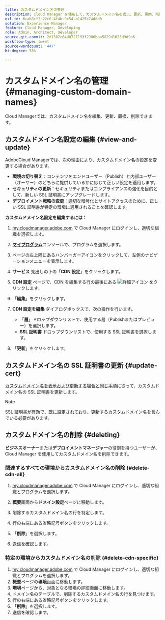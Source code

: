 ```yaml
---
title: カスタムドメイン名の管理
description: Cloud Manager を使用して、カスタムドメイン名を表示、更新、置換、削除する方法について説明します。
exl-id: 6cab8cf2-22c0-4f4b-9c54-a1425e74ddd0
solution: Experience Manager
feature: Cloud Manager, Developing
role: Admin, Architect, Developer
source-git-commit: 2d1382c84d872719332986baa5829d1623d9d9a6
workflow-type: tm+mt
source-wordcount: '447'
ht-degree: 58%

---
```



# カスタムドメイン名の管理 {#managing-custom-domain-names}

Cloud Managerでは、カスタムドメイン名を編集、更新、置換、削除できます。

## カスタムドメイン名設定の編集 {#view-and-update}

AdobeCloud Managerでは、次の理由により、カスタムドメイン名の設定を変更する場合があります。

* **環境の切り替え**：コンテンツをエンドユーザー（Publish）と内部ユーザー（オーサー）のどちらに提供しているかに応じて正しい設定を適用します。
* **セキュリティの更新**：セキュリティまたはコンプライアンスの強化を目的として、新しい SSL 証明書にアップグレードします。
* **デプロイメント戦略の変更**：適切な暗号化とサイトアクセスのために、正しい SSL 証明書が特定の環境に適用されることを確認します。

**カスタムドメイン名設定を編集するには：**

1. [my.cloudmanager.adobe.com](https://my.cloudmanager.adobe.com/) で Cloud Manager にログインし、適切な組織を選択します。

1. **[マイプログラム](/help/implementing/cloud-manager/navigation.md#my-programs)**&#x200B;コンソールで、プログラムを選択します。

1. ページの左上隅にあるハンバーガーアイコンをクリックして、左側のナビゲーションメニューを表示します。
1. **サービス** 見出しの下の「**CDN 設定**」をクリックします。
1. **CDN 設定** ページで、CDN を編集する行の最後にある ![ 詳細アイコン ](https://spectrum.adobe.com/static/icons/workflow_18/Smock_More_18_N.svg) をクリックします。
1. 「**編集**」をクリックします。
1. **CDN 設定を編集** ダイアログボックスで、次の操作を行います。
   * 「**層**」ドロップダウンリストで、使用する層（Publishまたはプレビュー）を選択します。
   * **SSL 証明書** ドロップダウンリストで、使用する SSL 証明書を選択します。
1. 「**更新**」をクリックします。


## カスタムドメイン名の SSL 証明書の更新 {#update-cert}

[カスタムドメイン名を表示および更新する場合と同じ手順](#view-and-update)に従って、カスタムドメイン名の SSL 証明書を更新します。

>[!NOTE]
>
>SSL 証明書が有効で、[既に設定されており](/help/implementing/cloud-manager/managing-ssl-certifications/introduction-to-ssl-certificates.md)、更新するカスタムドメイン名を含んでいる必要があります。


## カスタムドメイン名の削除 {#deleting}

**ビジネスオーナー**&#x200B;または&#x200B;**デプロイメントマネージャー**&#x200B;の役割を持つユーザーが、Cloud Manager を使用してカスタムドメイン名を削除できます。

### 関連するすべての環境からカスタムドメイン名の削除 {#delete-cdn-all}

1. [my.cloudmanager.adobe.com](https://my.cloudmanager.adobe.com/) で Cloud Manager にログインし、適切な組織とプログラムを選択します。

1. **概要**&#x200B;画面から&#x200B;**ドメイン設定**&#x200B;ページに移動します。

1. 削除するカスタムドメイン名の行を特定します。

1. 行の右端にある省略記号ボタンをクリックします。

1. 「**削除**」を選択します。

1. 送信を確認します。


### 特定の環境からカスタムドメイン名の削除 {#delete-cdn-specific}

1. [my.cloudmanager.adobe.com](https://my.cloudmanager.adobe.com/) で Cloud Manager にログインし、適切な組織とプログラムを選択します。
1. **概要**&#x200B;ページの&#x200B;**環境**&#x200B;画面に移動します。
1. **環境**&#x200B;ページから、対象となる環境の詳細画面に移動します。
1. ドメイン名のテーブルで、削除するカスタムドメイン名の行を見つけます。
1. 行の右端にある省略記号ボタンをクリックします。
1. 「**削除**」を選択します。
1. 送信を確認します。
